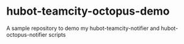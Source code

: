 # hubot-teamcity-octopus-demo
A sample repository to demo my hubot-teamcity-notifier and hubot-octopus-notifier scripts 
